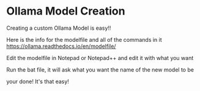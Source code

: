 # Ollama Model Creation

Creating a custom Ollama Model is easy!!

Here is the info for the modelfile and all of the commands in it
https://ollama.readthedocs.io/en/modelfile/

Edit the modelfile in Notepad or Notepad++ and edit it with what you want

Run the bat file, it will ask what you want the name of the new model to be 

your done! It's that easy!
